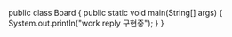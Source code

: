 public class Board {
	public static void main(String[] args) {
		System.out.println("work reply 구현중");
	}
}